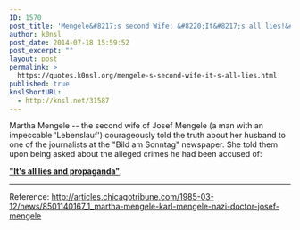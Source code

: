```yaml
---
ID: 1570
post_title: 'Mengele&#8217;s second Wife: &#8220;It&#8217;s all lies!&#8221;'
author: k0nsl
post_date: 2014-07-18 15:59:52
post_excerpt: ""
layout: post
permalink: >
  https://quotes.k0nsl.org/mengele-s-second-wife-it-s-all-lies.html
published: true
knslShortURL:
  - http://knsl.net/31587
---
```

Martha Mengele -- the second wife of Josef Mengele (a man with an impeccable 'Lebenslauf') courageously told the truth about her husband to one of the journalists at the "Bild am Sonntag" newspaper. She told them upon being asked about the alleged crimes he had been accused of:

<strong><a href="http://quotes.k0nsl.org/wp-content/uploads/2014/07/Martha-Mengele-it-is-all-lies01_k0nsl.png">"It's all lies and propaganda"</a></strong>.

<hr />

Reference:
http://articles.chicagotribune.com/1985-03-12/news/8501140167_1_martha-mengele-karl-mengele-nazi-doctor-josef-mengele